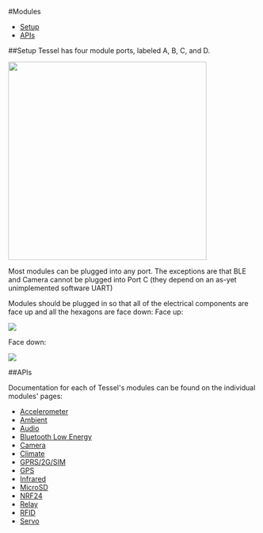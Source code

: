 #Modules

* [Setup](#setup)
* [APIs](#apis)

##Setup
Tessel has four module ports, labeled A, B, C, and D.

<img width="400px" src="https://s3.amazonaws.com/technicalmachine-assets/fre+assets/tessel-ports.jpg">

Most modules can be plugged into any port. The exceptions are that BLE and Camera cannot be plugged into Port C (they depend on an as-yet unimplemented software UART)

Modules should be plugged in so that all of the electrical components are face up and all the hexagons are face down:
Face up:

<img src="https://s3.amazonaws.com/technicalmachine-assets/fre+assets/tessel-all-plugged-sm.jpg">

Face down:

<img src="https://s3.amazonaws.com/technicalmachine-assets/fre+assets/tessel-all-plugged-back-sm.jpg">

##APIs

Documentation for each of Tessel's modules can be found on the individual modules' pages:

* [Accelerometer](http://tessel.io/docs/accelerometer)
* [Ambient](http://tessel.io/docs/ambient)
* [Audio](http://tessel.io/docs/audio)
* [Bluetooth Low Energy](http://tessel.io/docs/ble)
* [Camera](http://tessel.io/docs/camera)
* [Climate](http://tessel.io/docs/climate)
* [GPRS/2G/SIM](http://tessel.io/docs/gprs)
* [GPS](http://tessel.io/docs/gps)
* [Infrared](http://tessel.io/docs/infrared)
* [MicroSD](http://tessel.io/docs/microsd)
* [NRF24](http://tessel.io/docs/nrf24)
* [Relay](http://tessel.io/docs/relay)
* [RFID](http://tessel.io/docs/rfid)
* [Servo](http://tessel.io/docs/servo)
